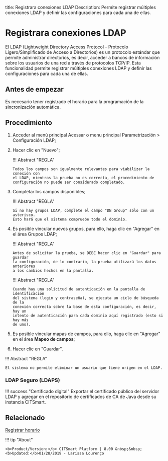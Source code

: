title:  Registrara conexiones LDAP 
Description: Permite registrar múltiples conexiones LDAP y definir las configuraciones para cada una de ellas.

# Registrara conexiones LDAP
El LDAP (Lightweight Directory Access Protocol - Protocolo Ligero/Simplificado de Acceso a Directorios) es un protocolo estándar que permite administrar directorios, es decir, acceder a bancos de información sobre los usuarios de una red a través de protocolos TCP/IP.
Esta funcionalidad permite registrar múltiples conexiones LDAP y definir las configuraciones para cada una de ellas.

Antes de empezar
----------------

Es necesario tener registrado el horario para la programación de la
sincronización automática.

Procedimiento
-------------

1.  Acceder al menú principal Acessar o menu principal Parametrización \>
    Configuración LDAP;

2.  Hacer clic en "Nuevo";

    !!! Abstract "REGLA"

        Todos los campos son igualmente relevantes para viabilizar la conexión con
        el LDAP, mientras la prueba no es correcta, el procedimiento de
        configuración no puede ser considerado completado.

3.  Completar los campos disponibles;

    !!! Abstract "REGLA"

        Si no hay grupos LDAP, complete el campo "DN Group" sólo con un asterisco.
        Esto hará que el sistema compruebe todo el dominio.

4.  Es posible vincular nuevos grupos, para ello, haga clic en "Agregar" en el
    área Grupos LDAP;

    !!! Abstract "REGLA"

        Antes de solicitar la prueba, se DEBE hacer clic en "Guardar" para guardar
        la configuración, de lo contrario, la prueba utilizará los datos anteriores
        a los cambios hechos en la pantalla.  


    !!! Abstract "REGLA"

        Cuando hay una solicitud de autenticación en la pantalla de identificación
        del sistema (login y contraseña), se ejecuta un ciclo de búsqueda de la
        conexión correcta sobre la base de esta configuración, es decir, hay un
        intento de autenticación para cada dominio aquí registrado (esto si hay más
        de uno).


5.  Es posible vincular mapas de campos, para ello, haga clic en "Agregar" en el
    área **Mapeo de campos**;

6.  Hacer clic en "Guardar".

!!! Abstract "REGLA"

    El sistema no permite eliminar un usuario que tiene origen en el LDAP.
    
### LDAP Seguro (LDAPS)

!!! success "Certificado digital"
    Exportar el certificado público del servidor LDAP y agregar en el repositorio de certificados de CA de Java desde su instancia CITSmart.
    

Relacionado
-----------

[Registrar horario](/es-es/citsmart-platform-8/processes/event/configuration/register-time.html)

!!! tip "About"

    <b>Product/Version:</b> CITSmart Platform | 8.00 &nbsp;&nbsp;
    <b>Updated:</b>01/28/2019 - Larissa Lourenço
